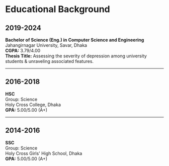 # Educational Background

## 2019-2024  
**Bachelor of Science (Eng.) in Computer Science and Engineering**  
Jahangirnagar University, Savar, Dhaka  
**CGPA:** 3.79/4.00  
**Thesis Title:** Assessing the severity of depression among university students & unraveling associated features.

---

## 2016-2018  
**HSC**  
Group: Science  
Holy Cross College, Dhaka  
**GPA:** 5.00/5.00 (A+)

---

## 2014-2016  
**SSC**  
Group: Science  
Holy Cross Girls' High School, Dhaka  
**GPA:** 5.00/5.00 (A+)
